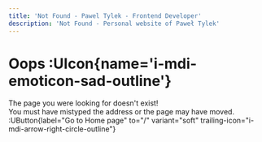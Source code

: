 ```yaml
---
title: 'Not Found - Pawel Tylek - Frontend Developer'
description: 'Not Found - Personal website of Paweł Tylek'
---
```


# Oops :UIcon{name='i-mdi-emoticon-sad-outline'}

The page you were looking for doesn't exist!<br />
You must have mistyped the address or the page may have moved.
:UButton{label="Go to Home page" to="/" variant="soft" trailing-icon="i-mdi-arrow-right-circle-outline"}
